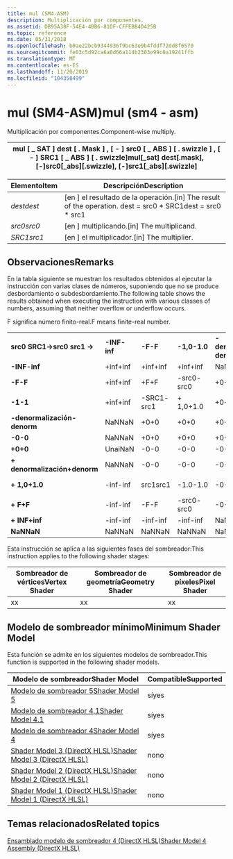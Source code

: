 ```yaml
---
title: mul (SM4-ASM)
description: Multiplicación por componentes.
ms.assetid: DB95A38F-54E4-4BB6-81DF-CFFEBB4D425B
ms.topic: reference
ms.date: 05/31/2018
ms.openlocfilehash: b0ae22bcb9344936f9bc63e9b4fddf72dd8f6570
ms.sourcegitcommit: fe03c5d92ca6a0d66a114b2303e99c0a19241ffb
ms.translationtype: MT
ms.contentlocale: es-ES
ms.lasthandoff: 11/20/2019
ms.locfileid: "104358499"
---
```

# <a name="mul-sm4---asm"></a><span data-ttu-id="33d2d-103">mul (SM4-ASM)</span><span class="sxs-lookup"><span data-stu-id="33d2d-103">mul (sm4 - asm)</span></span>

<span data-ttu-id="33d2d-104">Multiplicación por componentes.</span><span class="sxs-lookup"><span data-stu-id="33d2d-104">Component-wise multiply.</span></span>



| <span data-ttu-id="33d2d-105">mul \[ \_ SAT \] dest \[ . Mask \] , \[ - \] src0 \[ \_ ABS \] \[ . swizzle \] , \[ - \] SRC1 \[ \_ ABS \] \[ . swizzle\]</span><span class="sxs-lookup"><span data-stu-id="33d2d-105">mul\[\_sat\] dest\[.mask\], \[-\]src0\[\_abs\]\[.swizzle\], \[-\]src1\[\_abs\]\[.swizzle\]</span></span> |
|--------------------------------------------------------------------------------------------|



 



| <span data-ttu-id="33d2d-106">Elemento</span><span class="sxs-lookup"><span data-stu-id="33d2d-106">Item</span></span>                                                            | <span data-ttu-id="33d2d-107">Descripción</span><span class="sxs-lookup"><span data-stu-id="33d2d-107">Description</span></span>                                                        |
|-----------------------------------------------------------------|--------------------------------------------------------------------|
| <span data-ttu-id="33d2d-108"><span id="dest"></span><span id="DEST"></span>*dest*</span><span class="sxs-lookup"><span data-stu-id="33d2d-108"><span id="dest"></span><span id="DEST"></span>*dest*</span></span><br/> | <span data-ttu-id="33d2d-109">\[en \] el resultado de la operación.</span><span class="sxs-lookup"><span data-stu-id="33d2d-109">\[in\] The result of the operation.</span></span> <span data-ttu-id="33d2d-110">dest = src0 \* SRC1</span><span class="sxs-lookup"><span data-stu-id="33d2d-110">dest = src0 \* src1</span></span><br/> |
| <span data-ttu-id="33d2d-111"><span id="src0"></span><span id="SRC0"></span>*src0*</span><span class="sxs-lookup"><span data-stu-id="33d2d-111"><span id="src0"></span><span id="SRC0"></span>*src0*</span></span><br/> | <span data-ttu-id="33d2d-112">\[en \] multiplicando.</span><span class="sxs-lookup"><span data-stu-id="33d2d-112">\[in\] The multiplicand.</span></span><br/>                                |
| <span data-ttu-id="33d2d-113"><span id="src1"></span><span id="SRC1"></span>*SRC1*</span><span class="sxs-lookup"><span data-stu-id="33d2d-113"><span id="src1"></span><span id="SRC1"></span>*src1*</span></span><br/> | <span data-ttu-id="33d2d-114">\[en \] el multiplicador.</span><span class="sxs-lookup"><span data-stu-id="33d2d-114">\[in\] The multiplier.</span></span><br/>                                  |



 

## <a name="remarks"></a><span data-ttu-id="33d2d-115">Observaciones</span><span class="sxs-lookup"><span data-stu-id="33d2d-115">Remarks</span></span>

<span data-ttu-id="33d2d-116">En la tabla siguiente se muestran los resultados obtenidos al ejecutar la instrucción con varias clases de números, suponiendo que no se produce desbordamiento o subdesbordamiento.</span><span class="sxs-lookup"><span data-stu-id="33d2d-116">The following table shows the results obtained when executing the instruction with various classes of numbers, assuming that neither overflow or underflow occurs.</span></span>

<span data-ttu-id="33d2d-117">F significa número finito-real.</span><span class="sxs-lookup"><span data-stu-id="33d2d-117">F means finite-real number.</span></span>



|                     |          |        |          |             |        |        |            |          |        |          |         |
|---------------------|----------|--------|----------|-------------|--------|--------|------------|----------|--------|----------|---------|
| <span data-ttu-id="33d2d-118">**src0 SRC1->**</span><span class="sxs-lookup"><span data-stu-id="33d2d-118">**src0 src1 ->**</span></span> | <span data-ttu-id="33d2d-119">**-INF**</span><span class="sxs-lookup"><span data-stu-id="33d2d-119">**-inf**</span></span> | <span data-ttu-id="33d2d-120">**-F**</span><span class="sxs-lookup"><span data-stu-id="33d2d-120">**-F**</span></span> | <span data-ttu-id="33d2d-121">**-1,0**</span><span class="sxs-lookup"><span data-stu-id="33d2d-121">**-1.0**</span></span> | <span data-ttu-id="33d2d-122">**-denormalización**</span><span class="sxs-lookup"><span data-stu-id="33d2d-122">**-denorm**</span></span> | <span data-ttu-id="33d2d-123">**-0**</span><span class="sxs-lookup"><span data-stu-id="33d2d-123">**-0**</span></span> | <span data-ttu-id="33d2d-124">**+0**</span><span class="sxs-lookup"><span data-stu-id="33d2d-124">**+0**</span></span> | <span data-ttu-id="33d2d-125">**desnormativa**</span><span class="sxs-lookup"><span data-stu-id="33d2d-125">**denorm**</span></span> | <span data-ttu-id="33d2d-126">**+ 1,0**</span><span class="sxs-lookup"><span data-stu-id="33d2d-126">**+1.0**</span></span> | <span data-ttu-id="33d2d-127">**+ F**</span><span class="sxs-lookup"><span data-stu-id="33d2d-127">**+F**</span></span> | <span data-ttu-id="33d2d-128">**+ INF**</span><span class="sxs-lookup"><span data-stu-id="33d2d-128">**+inf**</span></span> | <span data-ttu-id="33d2d-129">**NaN**</span><span class="sxs-lookup"><span data-stu-id="33d2d-129">**NaN**</span></span> |
| <span data-ttu-id="33d2d-130">**-INF**</span><span class="sxs-lookup"><span data-stu-id="33d2d-130">**-inf**</span></span>            | <span data-ttu-id="33d2d-131">+inf</span><span class="sxs-lookup"><span data-stu-id="33d2d-131">+inf</span></span>     | <span data-ttu-id="33d2d-132">+inf</span><span class="sxs-lookup"><span data-stu-id="33d2d-132">+inf</span></span>   | <span data-ttu-id="33d2d-133">+inf</span><span class="sxs-lookup"><span data-stu-id="33d2d-133">+inf</span></span>     | <span data-ttu-id="33d2d-134">NaN</span><span class="sxs-lookup"><span data-stu-id="33d2d-134">NaN</span></span>         | <span data-ttu-id="33d2d-135">NaN</span><span class="sxs-lookup"><span data-stu-id="33d2d-135">NaN</span></span>    | <span data-ttu-id="33d2d-136">NaN</span><span class="sxs-lookup"><span data-stu-id="33d2d-136">NaN</span></span>    | <span data-ttu-id="33d2d-137">NaN</span><span class="sxs-lookup"><span data-stu-id="33d2d-137">NaN</span></span>        | <span data-ttu-id="33d2d-138">-inf</span><span class="sxs-lookup"><span data-stu-id="33d2d-138">-inf</span></span>     | <span data-ttu-id="33d2d-139">-inf</span><span class="sxs-lookup"><span data-stu-id="33d2d-139">-inf</span></span>   | <span data-ttu-id="33d2d-140">-inf</span><span class="sxs-lookup"><span data-stu-id="33d2d-140">-inf</span></span>     | <span data-ttu-id="33d2d-141">NaN</span><span class="sxs-lookup"><span data-stu-id="33d2d-141">NaN</span></span>     |
| <span data-ttu-id="33d2d-142">**-F**</span><span class="sxs-lookup"><span data-stu-id="33d2d-142">**-F**</span></span>              | <span data-ttu-id="33d2d-143">+inf</span><span class="sxs-lookup"><span data-stu-id="33d2d-143">+inf</span></span>     | <span data-ttu-id="33d2d-144">+F</span><span class="sxs-lookup"><span data-stu-id="33d2d-144">+F</span></span>     | <span data-ttu-id="33d2d-145">-src0</span><span class="sxs-lookup"><span data-stu-id="33d2d-145">-src0</span></span>    | <span data-ttu-id="33d2d-146">+0</span><span class="sxs-lookup"><span data-stu-id="33d2d-146">+0</span></span>          | <span data-ttu-id="33d2d-147">+0</span><span class="sxs-lookup"><span data-stu-id="33d2d-147">+0</span></span>     | <span data-ttu-id="33d2d-148">-0</span><span class="sxs-lookup"><span data-stu-id="33d2d-148">-0</span></span>     | <span data-ttu-id="33d2d-149">-0</span><span class="sxs-lookup"><span data-stu-id="33d2d-149">-0</span></span>         | <span data-ttu-id="33d2d-150">src0</span><span class="sxs-lookup"><span data-stu-id="33d2d-150">src0</span></span>     | <span data-ttu-id="33d2d-151">-F</span><span class="sxs-lookup"><span data-stu-id="33d2d-151">-F</span></span>     | <span data-ttu-id="33d2d-152">-inf</span><span class="sxs-lookup"><span data-stu-id="33d2d-152">-inf</span></span>     | <span data-ttu-id="33d2d-153">NaN</span><span class="sxs-lookup"><span data-stu-id="33d2d-153">NaN</span></span>     |
| <span data-ttu-id="33d2d-154">**-1**</span><span class="sxs-lookup"><span data-stu-id="33d2d-154">**-1**</span></span>              | <span data-ttu-id="33d2d-155">+inf</span><span class="sxs-lookup"><span data-stu-id="33d2d-155">+inf</span></span>     | <span data-ttu-id="33d2d-156">-SRC1</span><span class="sxs-lookup"><span data-stu-id="33d2d-156">-src1</span></span>  | <span data-ttu-id="33d2d-157">+ 1,0</span><span class="sxs-lookup"><span data-stu-id="33d2d-157">+1.0</span></span>     | <span data-ttu-id="33d2d-158">+0</span><span class="sxs-lookup"><span data-stu-id="33d2d-158">+0</span></span>          | <span data-ttu-id="33d2d-159">+0</span><span class="sxs-lookup"><span data-stu-id="33d2d-159">+0</span></span>     | <span data-ttu-id="33d2d-160">-0</span><span class="sxs-lookup"><span data-stu-id="33d2d-160">-0</span></span>     | <span data-ttu-id="33d2d-161">-0</span><span class="sxs-lookup"><span data-stu-id="33d2d-161">-0</span></span>         | <span data-ttu-id="33d2d-162">-1.0</span><span class="sxs-lookup"><span data-stu-id="33d2d-162">-1.0</span></span>     | <span data-ttu-id="33d2d-163">-SRC1</span><span class="sxs-lookup"><span data-stu-id="33d2d-163">-src1</span></span>  | <span data-ttu-id="33d2d-164">-inf</span><span class="sxs-lookup"><span data-stu-id="33d2d-164">-inf</span></span>     | <span data-ttu-id="33d2d-165">NaN</span><span class="sxs-lookup"><span data-stu-id="33d2d-165">NaN</span></span>     |
| <span data-ttu-id="33d2d-166">**-denormalización**</span><span class="sxs-lookup"><span data-stu-id="33d2d-166">**-denorm**</span></span>         | <span data-ttu-id="33d2d-167">NaN</span><span class="sxs-lookup"><span data-stu-id="33d2d-167">NaN</span></span>      | <span data-ttu-id="33d2d-168">+0</span><span class="sxs-lookup"><span data-stu-id="33d2d-168">+0</span></span>     | <span data-ttu-id="33d2d-169">+0</span><span class="sxs-lookup"><span data-stu-id="33d2d-169">+0</span></span>       | <span data-ttu-id="33d2d-170">+0</span><span class="sxs-lookup"><span data-stu-id="33d2d-170">+0</span></span>          | <span data-ttu-id="33d2d-171">+0</span><span class="sxs-lookup"><span data-stu-id="33d2d-171">+0</span></span>     | <span data-ttu-id="33d2d-172">-0</span><span class="sxs-lookup"><span data-stu-id="33d2d-172">-0</span></span>     | <span data-ttu-id="33d2d-173">-0</span><span class="sxs-lookup"><span data-stu-id="33d2d-173">-0</span></span>         | <span data-ttu-id="33d2d-174">-0</span><span class="sxs-lookup"><span data-stu-id="33d2d-174">-0</span></span>       | <span data-ttu-id="33d2d-175">-0</span><span class="sxs-lookup"><span data-stu-id="33d2d-175">-0</span></span>     | <span data-ttu-id="33d2d-176">NaN</span><span class="sxs-lookup"><span data-stu-id="33d2d-176">NaN</span></span>      | <span data-ttu-id="33d2d-177">NaN</span><span class="sxs-lookup"><span data-stu-id="33d2d-177">NaN</span></span>     |
| <span data-ttu-id="33d2d-178">**-0**</span><span class="sxs-lookup"><span data-stu-id="33d2d-178">**-0**</span></span>              | <span data-ttu-id="33d2d-179">NaN</span><span class="sxs-lookup"><span data-stu-id="33d2d-179">NaN</span></span>      | <span data-ttu-id="33d2d-180">+0</span><span class="sxs-lookup"><span data-stu-id="33d2d-180">+0</span></span>     | <span data-ttu-id="33d2d-181">+0</span><span class="sxs-lookup"><span data-stu-id="33d2d-181">+0</span></span>       | <span data-ttu-id="33d2d-182">+0</span><span class="sxs-lookup"><span data-stu-id="33d2d-182">+0</span></span>          | <span data-ttu-id="33d2d-183">+0</span><span class="sxs-lookup"><span data-stu-id="33d2d-183">+0</span></span>     | <span data-ttu-id="33d2d-184">-0</span><span class="sxs-lookup"><span data-stu-id="33d2d-184">-0</span></span>     | <span data-ttu-id="33d2d-185">-0</span><span class="sxs-lookup"><span data-stu-id="33d2d-185">-0</span></span>         | <span data-ttu-id="33d2d-186">-0</span><span class="sxs-lookup"><span data-stu-id="33d2d-186">-0</span></span>       | <span data-ttu-id="33d2d-187">-0</span><span class="sxs-lookup"><span data-stu-id="33d2d-187">-0</span></span>     | <span data-ttu-id="33d2d-188">NaN</span><span class="sxs-lookup"><span data-stu-id="33d2d-188">NaN</span></span>      | <span data-ttu-id="33d2d-189">NaN</span><span class="sxs-lookup"><span data-stu-id="33d2d-189">NaN</span></span>     |
| <span data-ttu-id="33d2d-190">**+0**</span><span class="sxs-lookup"><span data-stu-id="33d2d-190">**+0**</span></span>              | <span data-ttu-id="33d2d-191">Una</span><span class="sxs-lookup"><span data-stu-id="33d2d-191">iNaN</span></span>     | <span data-ttu-id="33d2d-192">-0</span><span class="sxs-lookup"><span data-stu-id="33d2d-192">-0</span></span>     | <span data-ttu-id="33d2d-193">-0</span><span class="sxs-lookup"><span data-stu-id="33d2d-193">-0</span></span>       | <span data-ttu-id="33d2d-194">-0</span><span class="sxs-lookup"><span data-stu-id="33d2d-194">-0</span></span>          | <span data-ttu-id="33d2d-195">-0</span><span class="sxs-lookup"><span data-stu-id="33d2d-195">-0</span></span>     | <span data-ttu-id="33d2d-196">+0</span><span class="sxs-lookup"><span data-stu-id="33d2d-196">+0</span></span>     | <span data-ttu-id="33d2d-197">+0</span><span class="sxs-lookup"><span data-stu-id="33d2d-197">+0</span></span>         | <span data-ttu-id="33d2d-198">+0</span><span class="sxs-lookup"><span data-stu-id="33d2d-198">+0</span></span>       | <span data-ttu-id="33d2d-199">+0</span><span class="sxs-lookup"><span data-stu-id="33d2d-199">+0</span></span>     | <span data-ttu-id="33d2d-200">NaN</span><span class="sxs-lookup"><span data-stu-id="33d2d-200">NaN</span></span>      | <span data-ttu-id="33d2d-201">NaN</span><span class="sxs-lookup"><span data-stu-id="33d2d-201">NaN</span></span>     |
| <span data-ttu-id="33d2d-202">**+ denormalización**</span><span class="sxs-lookup"><span data-stu-id="33d2d-202">**+denorm**</span></span>         | <span data-ttu-id="33d2d-203">NaN</span><span class="sxs-lookup"><span data-stu-id="33d2d-203">NaN</span></span>      | <span data-ttu-id="33d2d-204">-0</span><span class="sxs-lookup"><span data-stu-id="33d2d-204">-0</span></span>     | <span data-ttu-id="33d2d-205">-0</span><span class="sxs-lookup"><span data-stu-id="33d2d-205">-0</span></span>       | <span data-ttu-id="33d2d-206">-0</span><span class="sxs-lookup"><span data-stu-id="33d2d-206">-0</span></span>          | <span data-ttu-id="33d2d-207">-0</span><span class="sxs-lookup"><span data-stu-id="33d2d-207">-0</span></span>     | <span data-ttu-id="33d2d-208">+0</span><span class="sxs-lookup"><span data-stu-id="33d2d-208">+0</span></span>     | <span data-ttu-id="33d2d-209">+0</span><span class="sxs-lookup"><span data-stu-id="33d2d-209">+0</span></span>         | <span data-ttu-id="33d2d-210">+0</span><span class="sxs-lookup"><span data-stu-id="33d2d-210">+0</span></span>       | <span data-ttu-id="33d2d-211">+0</span><span class="sxs-lookup"><span data-stu-id="33d2d-211">+0</span></span>     | <span data-ttu-id="33d2d-212">NaN</span><span class="sxs-lookup"><span data-stu-id="33d2d-212">NaN</span></span>      | <span data-ttu-id="33d2d-213">NaN</span><span class="sxs-lookup"><span data-stu-id="33d2d-213">NaN</span></span>     |
| <span data-ttu-id="33d2d-214">**+ 1,0**</span><span class="sxs-lookup"><span data-stu-id="33d2d-214">**+1.0**</span></span>            | <span data-ttu-id="33d2d-215">-inf</span><span class="sxs-lookup"><span data-stu-id="33d2d-215">-inf</span></span>     | <span data-ttu-id="33d2d-216">src1</span><span class="sxs-lookup"><span data-stu-id="33d2d-216">src1</span></span>   | <span data-ttu-id="33d2d-217">-1.0</span><span class="sxs-lookup"><span data-stu-id="33d2d-217">-1.0</span></span>     | <span data-ttu-id="33d2d-218">-0</span><span class="sxs-lookup"><span data-stu-id="33d2d-218">-0</span></span>          | <span data-ttu-id="33d2d-219">-0</span><span class="sxs-lookup"><span data-stu-id="33d2d-219">-0</span></span>     | <span data-ttu-id="33d2d-220">+0</span><span class="sxs-lookup"><span data-stu-id="33d2d-220">+0</span></span>     | <span data-ttu-id="33d2d-221">+0</span><span class="sxs-lookup"><span data-stu-id="33d2d-221">+0</span></span>         | <span data-ttu-id="33d2d-222">+ 1,0</span><span class="sxs-lookup"><span data-stu-id="33d2d-222">+1.0</span></span>     | <span data-ttu-id="33d2d-223">src1</span><span class="sxs-lookup"><span data-stu-id="33d2d-223">src1</span></span>   | <span data-ttu-id="33d2d-224">+inf</span><span class="sxs-lookup"><span data-stu-id="33d2d-224">+inf</span></span>     | <span data-ttu-id="33d2d-225">NaN</span><span class="sxs-lookup"><span data-stu-id="33d2d-225">NaN</span></span>     |
| <span data-ttu-id="33d2d-226">**+ F**</span><span class="sxs-lookup"><span data-stu-id="33d2d-226">**+F**</span></span>              | <span data-ttu-id="33d2d-227">-inf</span><span class="sxs-lookup"><span data-stu-id="33d2d-227">-inf</span></span>     | <span data-ttu-id="33d2d-228">-F</span><span class="sxs-lookup"><span data-stu-id="33d2d-228">-F</span></span>     | <span data-ttu-id="33d2d-229">-src0</span><span class="sxs-lookup"><span data-stu-id="33d2d-229">-src0</span></span>    | <span data-ttu-id="33d2d-230">-0</span><span class="sxs-lookup"><span data-stu-id="33d2d-230">-0</span></span>          | <span data-ttu-id="33d2d-231">-0</span><span class="sxs-lookup"><span data-stu-id="33d2d-231">-0</span></span>     | <span data-ttu-id="33d2d-232">+0</span><span class="sxs-lookup"><span data-stu-id="33d2d-232">+0</span></span>     | <span data-ttu-id="33d2d-233">+0</span><span class="sxs-lookup"><span data-stu-id="33d2d-233">+0</span></span>         | <span data-ttu-id="33d2d-234">src0</span><span class="sxs-lookup"><span data-stu-id="33d2d-234">src0</span></span>     | <span data-ttu-id="33d2d-235">+F</span><span class="sxs-lookup"><span data-stu-id="33d2d-235">+F</span></span>     | <span data-ttu-id="33d2d-236">+inf</span><span class="sxs-lookup"><span data-stu-id="33d2d-236">+inf</span></span>     | <span data-ttu-id="33d2d-237">NaN</span><span class="sxs-lookup"><span data-stu-id="33d2d-237">NaN</span></span>     |
| <span data-ttu-id="33d2d-238">**+ INF**</span><span class="sxs-lookup"><span data-stu-id="33d2d-238">**+inf**</span></span>            | <span data-ttu-id="33d2d-239">-inf</span><span class="sxs-lookup"><span data-stu-id="33d2d-239">-inf</span></span>     | <span data-ttu-id="33d2d-240">-inf</span><span class="sxs-lookup"><span data-stu-id="33d2d-240">-inf</span></span>   | <span data-ttu-id="33d2d-241">-inf</span><span class="sxs-lookup"><span data-stu-id="33d2d-241">-inf</span></span>     | <span data-ttu-id="33d2d-242">NaN</span><span class="sxs-lookup"><span data-stu-id="33d2d-242">NaN</span></span>         | <span data-ttu-id="33d2d-243">NaN</span><span class="sxs-lookup"><span data-stu-id="33d2d-243">NaN</span></span>    | <span data-ttu-id="33d2d-244">NaN</span><span class="sxs-lookup"><span data-stu-id="33d2d-244">NaN</span></span>    | <span data-ttu-id="33d2d-245">NaN</span><span class="sxs-lookup"><span data-stu-id="33d2d-245">NaN</span></span>        | <span data-ttu-id="33d2d-246">+inf</span><span class="sxs-lookup"><span data-stu-id="33d2d-246">+inf</span></span>     | <span data-ttu-id="33d2d-247">+inf</span><span class="sxs-lookup"><span data-stu-id="33d2d-247">+inf</span></span>   | <span data-ttu-id="33d2d-248">+inf</span><span class="sxs-lookup"><span data-stu-id="33d2d-248">+inf</span></span>     | <span data-ttu-id="33d2d-249">NaN</span><span class="sxs-lookup"><span data-stu-id="33d2d-249">NaN</span></span>     |
| <span data-ttu-id="33d2d-250">**NaN**</span><span class="sxs-lookup"><span data-stu-id="33d2d-250">**NaN**</span></span>             | <span data-ttu-id="33d2d-251">NaN</span><span class="sxs-lookup"><span data-stu-id="33d2d-251">NaN</span></span>      | <span data-ttu-id="33d2d-252">NaN</span><span class="sxs-lookup"><span data-stu-id="33d2d-252">NaN</span></span>    | <span data-ttu-id="33d2d-253">NaN</span><span class="sxs-lookup"><span data-stu-id="33d2d-253">NaN</span></span>      | <span data-ttu-id="33d2d-254">NaN</span><span class="sxs-lookup"><span data-stu-id="33d2d-254">NaN</span></span>         | <span data-ttu-id="33d2d-255">NaN</span><span class="sxs-lookup"><span data-stu-id="33d2d-255">NaN</span></span>    | <span data-ttu-id="33d2d-256">NaN</span><span class="sxs-lookup"><span data-stu-id="33d2d-256">NaN</span></span>    | <span data-ttu-id="33d2d-257">NaN</span><span class="sxs-lookup"><span data-stu-id="33d2d-257">NaN</span></span>        | <span data-ttu-id="33d2d-258">NaN</span><span class="sxs-lookup"><span data-stu-id="33d2d-258">NaN</span></span>      | <span data-ttu-id="33d2d-259">NaN</span><span class="sxs-lookup"><span data-stu-id="33d2d-259">NaN</span></span>    | <span data-ttu-id="33d2d-260">NaN</span><span class="sxs-lookup"><span data-stu-id="33d2d-260">NaN</span></span>      | <span data-ttu-id="33d2d-261">NaN</span><span class="sxs-lookup"><span data-stu-id="33d2d-261">NaN</span></span>     |



 

<span data-ttu-id="33d2d-262">Esta instrucción se aplica a las siguientes fases del sombreador:</span><span class="sxs-lookup"><span data-stu-id="33d2d-262">This instruction applies to the following shader stages:</span></span>



| <span data-ttu-id="33d2d-263">Sombreador de vértices</span><span class="sxs-lookup"><span data-stu-id="33d2d-263">Vertex Shader</span></span> | <span data-ttu-id="33d2d-264">Sombreador de geometría</span><span class="sxs-lookup"><span data-stu-id="33d2d-264">Geometry Shader</span></span> | <span data-ttu-id="33d2d-265">Sombreador de píxeles</span><span class="sxs-lookup"><span data-stu-id="33d2d-265">Pixel Shader</span></span> |
|---------------|-----------------|--------------|
| <span data-ttu-id="33d2d-266">x</span><span class="sxs-lookup"><span data-stu-id="33d2d-266">x</span></span>             | <span data-ttu-id="33d2d-267">x</span><span class="sxs-lookup"><span data-stu-id="33d2d-267">x</span></span>               | <span data-ttu-id="33d2d-268">x</span><span class="sxs-lookup"><span data-stu-id="33d2d-268">x</span></span>            |



 

## <a name="minimum-shader-model"></a><span data-ttu-id="33d2d-269">Modelo de sombreador mínimo</span><span class="sxs-lookup"><span data-stu-id="33d2d-269">Minimum Shader Model</span></span>

<span data-ttu-id="33d2d-270">Esta función se admite en los siguientes modelos de sombreador.</span><span class="sxs-lookup"><span data-stu-id="33d2d-270">This function is supported in the following shader models.</span></span>



| <span data-ttu-id="33d2d-271">Modelo de sombreador</span><span class="sxs-lookup"><span data-stu-id="33d2d-271">Shader Model</span></span>                                              | <span data-ttu-id="33d2d-272">Compatible</span><span class="sxs-lookup"><span data-stu-id="33d2d-272">Supported</span></span> |
|-----------------------------------------------------------|-----------|
| [<span data-ttu-id="33d2d-273">Modelo de sombreador 5</span><span class="sxs-lookup"><span data-stu-id="33d2d-273">Shader Model 5</span></span>](d3d11-graphics-reference-sm5.md)        | <span data-ttu-id="33d2d-274">sí</span><span class="sxs-lookup"><span data-stu-id="33d2d-274">yes</span></span>       |
| [<span data-ttu-id="33d2d-275">Modelo de sombreador 4,1</span><span class="sxs-lookup"><span data-stu-id="33d2d-275">Shader Model 4.1</span></span>](dx-graphics-hlsl-sm4.md)              | <span data-ttu-id="33d2d-276">sí</span><span class="sxs-lookup"><span data-stu-id="33d2d-276">yes</span></span>       |
| [<span data-ttu-id="33d2d-277">Modelo de sombreador 4</span><span class="sxs-lookup"><span data-stu-id="33d2d-277">Shader Model 4</span></span>](dx-graphics-hlsl-sm4.md)                | <span data-ttu-id="33d2d-278">sí</span><span class="sxs-lookup"><span data-stu-id="33d2d-278">yes</span></span>       |
| [<span data-ttu-id="33d2d-279">Shader Model 3 (DirectX HLSL)</span><span class="sxs-lookup"><span data-stu-id="33d2d-279">Shader Model 3 (DirectX HLSL)</span></span>](dx-graphics-hlsl-sm3.md) | <span data-ttu-id="33d2d-280">no</span><span class="sxs-lookup"><span data-stu-id="33d2d-280">no</span></span>        |
| [<span data-ttu-id="33d2d-281">Shader Model 2 (DirectX HLSL)</span><span class="sxs-lookup"><span data-stu-id="33d2d-281">Shader Model 2 (DirectX HLSL)</span></span>](dx-graphics-hlsl-sm2.md) | <span data-ttu-id="33d2d-282">no</span><span class="sxs-lookup"><span data-stu-id="33d2d-282">no</span></span>        |
| [<span data-ttu-id="33d2d-283">Shader Model 1 (DirectX HLSL)</span><span class="sxs-lookup"><span data-stu-id="33d2d-283">Shader Model 1 (DirectX HLSL)</span></span>](dx-graphics-hlsl-sm1.md) | <span data-ttu-id="33d2d-284">no</span><span class="sxs-lookup"><span data-stu-id="33d2d-284">no</span></span>        |



 

## <a name="related-topics"></a><span data-ttu-id="33d2d-285">Temas relacionados</span><span class="sxs-lookup"><span data-stu-id="33d2d-285">Related topics</span></span>

<dl> <dt>

[<span data-ttu-id="33d2d-286">Ensamblado modelo de sombreador 4 (DirectX HLSL)</span><span class="sxs-lookup"><span data-stu-id="33d2d-286">Shader Model 4 Assembly (DirectX HLSL)</span></span>](dx-graphics-hlsl-sm4-asm.md)
</dt> </dl>

 

 





